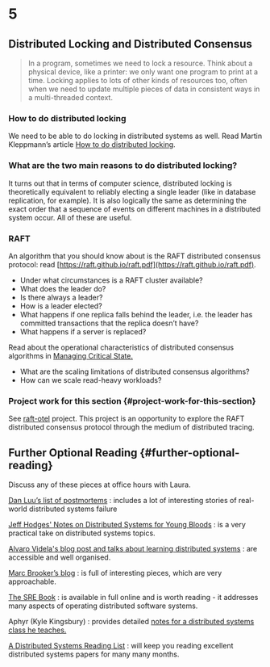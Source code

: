 <!--forhugo
+++
title="5. Distributed Locking and Distributed Consensus"
+++
forhugo-->

# 5

## Distributed Locking and Distributed Consensus

> In a program, sometimes we need to lock a resource. Think about a physical device, like a printer: we only want one program to print at a time. Locking applies to lots of other kinds of resources too, often when we need to update multiple pieces of data in consistent ways in a multi-threaded context.

### How to do distributed locking

We need to be able to do locking in distributed systems as well. Read Martin Kleppmann’s article [How to do distributed locking](https://martin.kleppmann.com/2016/02/08/how-to-do-distributed-locking.html).

### What are the two main reasons to do distributed locking?

It turns out that in terms of computer science, distributed locking is theoretically equivalent to reliably electing a single leader (like in database replication, for example). It is also logically the same as determining the exact order that a sequence of events on different machines in a distributed system occur. All of these are useful.

### RAFT

An algorithm that you should know about is the RAFT distributed consensus protocol: read [https://raft.github.io/raft.pdf](https://raft.github.io/raft.pdf).

- Under what circumstances is a RAFT cluster available?
- What does the leader do?
- Is there always a leader?
- How is a leader elected?
- What happens if one replica falls behind the leader, i.e. the leader has committed transactions that the replica doesn’t have?
- What happens if a server is replaced?

Read about the operational characteristics of distributed consensus algorithms in [Managing Critical State.](https://sre.google/sre-book/managing-critical-state/)

- What are the scaling limitations of distributed consensus algorithms?
- How can we scale read-heavy workloads?

### Project work for this section {#project-work-for-this-section}

See [raft-otel](https://github.com/CodeYourFuture/immersive-go-course/tree/main/raft-otel) project.
This project is an opportunity to explore the RAFT distributed consensus protocol through the medium of distributed tracing.

## Further Optional Reading {#further-optional-reading}

Discuss any of these pieces at office hours with Laura.

[Dan Luu’s list of postmortems](https://github.com/danluu/post-mortems)
: includes a lot of interesting stories of real-world distributed systems failure

[Jeff Hodges' Notes on Distributed Systems for Young Bloods](https://www.somethingsimilar.com/2013/01/14/notes-on-distributed-systems-for-young-bloods/)
: is a very practical take on distributed systems topics.

[Alvaro Videla's blog post and talks about learning distributed systems](https://alvaro-videla.com/2015/12/learning-about-distributed-systems.html)
: are accessible and well organised.

[Marc Brooker’s blog](https://brooker.co.za/blog/)
: is full of interesting pieces, which are very approachable.

[The SRE Book](https://sre.google/sre-book/table-of-contents/)
: is available in full online and is worth reading - it addresses many aspects of operating distributed software systems.

Aphyr (Kyle Kingsbury)
: provides detailed [notes for a distributed systems class he teaches.](https://github.com/aphyr/distsys-class)

[A Distributed Systems Reading List](https://dancres.github.io/Pages/)
: will keep you reading excellent distributed systems papers for many many months.
